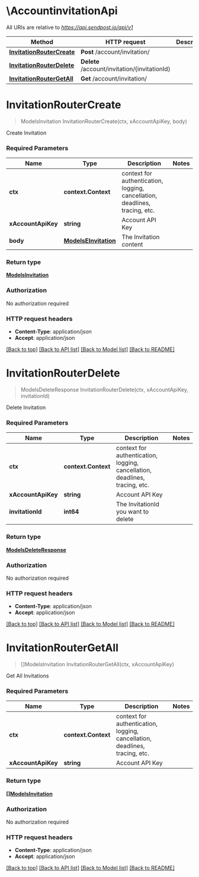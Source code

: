 # \AccountinvitationApi

All URIs are relative to *https://api.sendpost.io/api/v1*

Method | HTTP request | Description
------------- | ------------- | -------------
[**InvitationRouterCreate**](AccountinvitationApi.md#InvitationRouterCreate) | **Post** /account/invitation/ | 
[**InvitationRouterDelete**](AccountinvitationApi.md#InvitationRouterDelete) | **Delete** /account/invitation/{invitationId} | 
[**InvitationRouterGetAll**](AccountinvitationApi.md#InvitationRouterGetAll) | **Get** /account/invitation/ | 


# **InvitationRouterCreate**
> ModelsInvitation InvitationRouterCreate(ctx, xAccountApiKey, body)


Create Invitation

### Required Parameters

Name | Type | Description  | Notes
------------- | ------------- | ------------- | -------------
 **ctx** | **context.Context** | context for authentication, logging, cancellation, deadlines, tracing, etc.
  **xAccountApiKey** | **string**| Account API Key | 
  **body** | [**ModelsEInvitation**](ModelsEInvitation.md)| The Invitation content | 

### Return type

[**ModelsInvitation**](models.Invitation.md)

### Authorization

No authorization required

### HTTP request headers

 - **Content-Type**: application/json
 - **Accept**: application/json

[[Back to top]](#) [[Back to API list]](../README.md#documentation-for-api-endpoints) [[Back to Model list]](../README.md#documentation-for-models) [[Back to README]](../README.md)

# **InvitationRouterDelete**
> ModelsDeleteResponse InvitationRouterDelete(ctx, xAccountApiKey, invitationId)


Delete Invitation

### Required Parameters

Name | Type | Description  | Notes
------------- | ------------- | ------------- | -------------
 **ctx** | **context.Context** | context for authentication, logging, cancellation, deadlines, tracing, etc.
  **xAccountApiKey** | **string**| Account API Key | 
  **invitationId** | **int64**| The InvitationId you want to delete | 

### Return type

[**ModelsDeleteResponse**](models.DeleteResponse.md)

### Authorization

No authorization required

### HTTP request headers

 - **Content-Type**: application/json
 - **Accept**: application/json

[[Back to top]](#) [[Back to API list]](../README.md#documentation-for-api-endpoints) [[Back to Model list]](../README.md#documentation-for-models) [[Back to README]](../README.md)

# **InvitationRouterGetAll**
> []ModelsInvitation InvitationRouterGetAll(ctx, xAccountApiKey)


Get All Invitations

### Required Parameters

Name | Type | Description  | Notes
------------- | ------------- | ------------- | -------------
 **ctx** | **context.Context** | context for authentication, logging, cancellation, deadlines, tracing, etc.
  **xAccountApiKey** | **string**| Account API Key | 

### Return type

[**[]ModelsInvitation**](models.Invitation.md)

### Authorization

No authorization required

### HTTP request headers

 - **Content-Type**: application/json
 - **Accept**: application/json

[[Back to top]](#) [[Back to API list]](../README.md#documentation-for-api-endpoints) [[Back to Model list]](../README.md#documentation-for-models) [[Back to README]](../README.md)

